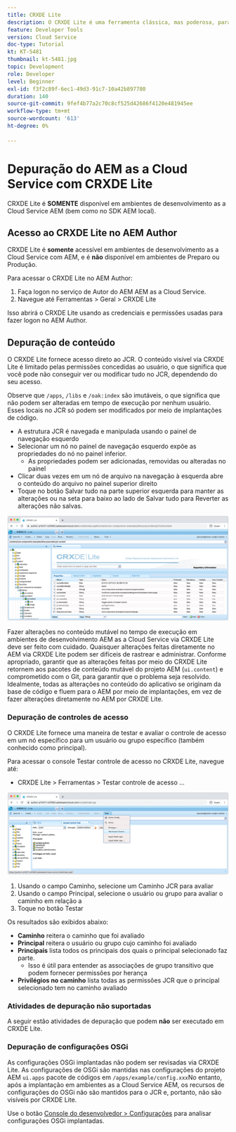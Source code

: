 ```yaml
---
title: CRXDE Lite
description: O CRXDE Lite é uma ferramenta clássica, mas poderosa, para depurar ambientes de desenvolvedor as a Cloud Service com AEM. O CRXDE Lite fornece um conjunto de funcionalidades que auxilia a depuração da inspeção de todos os recursos e propriedades, manipulação das partes mutáveis do JCR e investigação de permissões.
feature: Developer Tools
version: Cloud Service
doc-type: Tutorial
kt: KT-5481
thumbnail: kt-5481.jpg
topic: Development
role: Developer
level: Beginner
exl-id: f3f2c89f-6ec1-49d3-91c7-10a42b897780
duration: 140
source-git-commit: 9fef4b77a2c70c8cf525d42686f4120e481945ee
workflow-type: tm+mt
source-wordcount: '613'
ht-degree: 0%

---
```


# Depuração do AEM as a Cloud Service com CRXDE Lite

CRXDE Lite é __SOMENTE__ disponível em ambientes de desenvolvimento as a Cloud Service AEM (bem como no SDK AEM local).

## Acesso ao CRXDE Lite no AEM Author

CRXDE Lite é __somente__ acessível em ambientes de desenvolvimento as a Cloud Service com AEM, e é __não__ disponível em ambientes de Preparo ou Produção.

Para acessar o CRXDE Lite no AEM Author:

1. Faça logon no serviço de Autor do AEM AEM as a Cloud Service.
1. Navegue até Ferramentas > Geral > CRXDE Lite

Isso abrirá o CRXDE Lite usando as credenciais e permissões usadas para fazer logon no AEM Author.

## Depuração de conteúdo

O CRXDE Lite fornece acesso direto ao JCR. O conteúdo visível via CRXDE Lite é limitado pelas permissões concedidas ao usuário, o que significa que você pode não conseguir ver ou modificar tudo no JCR, dependendo do seu acesso.

Observe que `/apps`, `/libs` e `/oak:index` são imutáveis, o que significa que não podem ser alteradas em tempo de execução por nenhum usuário. Esses locais no JCR só podem ser modificados por meio de implantações de código.

+ A estrutura JCR é navegada e manipulada usando o painel de navegação esquerdo
+ Selecionar um nó no painel de navegação esquerdo expõe as propriedades do nó no painel inferior.
   + As propriedades podem ser adicionadas, removidas ou alteradas no painel
+ Clicar duas vezes em um nó de arquivo na navegação à esquerda abre o conteúdo do arquivo no painel superior direito
+ Toque no botão Salvar tudo na parte superior esquerda para manter as alterações ou na seta para baixo ao lado de Salvar tudo para Reverter as alterações não salvas.

![CRXDE Lite - Depuração de conteúdo](./assets/crxde-lite/debugging-content.png)

Fazer alterações no conteúdo mutável no tempo de execução em ambientes de desenvolvimento AEM as a Cloud Service via CRXDE Lite deve ser feito com cuidado.
Quaisquer alterações feitas diretamente no AEM via CRXDE Lite podem ser difíceis de rastrear e administrar. Conforme apropriado, garantir que as alterações feitas por meio do CRXDE Lite retornem aos pacotes de conteúdo mutável do projeto AEM (`ui.content`) e comprometido com o Git, para garantir que o problema seja resolvido. Idealmente, todas as alterações no conteúdo do aplicativo se originam da base de código e fluem para o AEM por meio de implantações, em vez de fazer alterações diretamente no AEM por CRXDE Lite.

### Depuração de controles de acesso

O CRXDE Lite fornece uma maneira de testar e avaliar o controle de acesso em um nó específico para um usuário ou grupo específico (também conhecido como principal).

Para acessar o console Testar controle de acesso no CRXDE Lite, navegue até:

+ CRXDE Lite > Ferramentas > Testar controle de acesso ...

![CRXDE Lite - Testar o controle de acesso](./assets/crxde-lite/permissions__test-access-control.png)

1. Usando o campo Caminho, selecione um Caminho JCR para avaliar
1. Usando o campo Principal, selecione o usuário ou grupo para avaliar o caminho em relação a
1. Toque no botão Testar

Os resultados são exibidos abaixo:

+ __Caminho__ reitera o caminho que foi avaliado
+ __Principal__ reitera o usuário ou grupo cujo caminho foi avaliado
+ __Principais__ lista todos os principais dos quais o principal selecionado faz parte.
   + Isso é útil para entender as associações de grupo transitivo que podem fornecer permissões por herança
+ __Privilégios no caminho__ lista todas as permissões JCR que o principal selecionado tem no caminho avaliado

### Atividades de depuração não suportadas

A seguir estão atividades de depuração que podem __não__ ser executado em CRXDE Lite.

### Depuração de configurações OSGi

As configurações OSGi implantadas não podem ser revisadas via CRXDE Lite. As configurações de OSGi são mantidas nas configurações do projeto AEM `ui.apps` pacote de códigos em `/apps/example/config.xxx`No entanto, após a implantação em ambientes as a Cloud Service AEM, os recursos de configurações do OSGi não são mantidos para o JCR e, portanto, não são visíveis por CRXDE Lite.

Use o botão [Console do desenvolvedor > Configurações](./developer-console.md#configurations) para analisar configurações OSGi implantadas.
